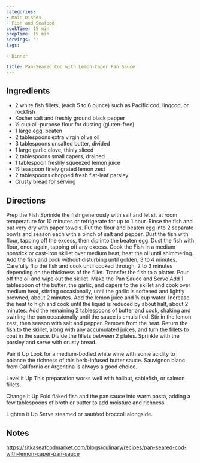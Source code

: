 ```yaml
---
categories:
- Main Dishes
- Fish and Seafood
cookTime: 15 min
prepTime: 15 min
servings: ''
tags:

- Dinner

title: Pan-Seared Cod with Lemon-Caper Pan Sauce
---
```


## Ingredients 

- 2 white fish fillets, (each 5 to 6 ounce) such as Pacific cod, lingcod, or rockfish
- Kosher salt and freshly ground black pepper
- ½ cup all-purpose flour for dusting (gluten-free)
- 1 large egg, beaten
- 2 tablespoons extra virgin olive oil
- 3 tablespoons unsalted butter, divided
- 1 large garlic clove, thinly sliced
- 2 tablespoons small capers, drained
- 1 tablespoon freshly squeezed lemon juice
- ½ teaspoon finely grated lemon zest
- 2 tablespoons chopped fresh flat-leaf parsley
- Crusty bread for serving

## Directions 

Prep the Fish
Sprinkle the fish generously with salt and let sit at room temperature for 10 minutes or refrigerate for up to 1 hour. Rinse the fish and pat very dry with paper towels. Put the flour and beaten egg into 2 separate bowls and season each with a pinch of salt and pepper. Dust the fish with flour, tapping off the excess, then dip into the beaten egg. Dust the fish with flour, once again, tapping off any excess.
Cook the Fish In a medium nonstick or cast-iron skillet over medium heat, heat the oil until shimmering. Add the fish and cook without disturbing until golden, 3 to 4 minutes. Carefully flip the fish and cook until cooked through, 2 to 3 minutes depending on the thickness of the fillet. Transfer the fish to a platter. Pour off the oil and wipe out the skillet.
Make the Pan Sauce and Serve
Add 1 tablespoon of the butter, the garlic, and capers to the skillet and cook over medium heat, stirring occasionally, until the garlic is softened and lightly browned, about 2 minutes. Add the lemon juice and ¼ cup water. Increase the heat to high and cook until the liquid is reduced by about half, about 2 minutes. Add the remaining 2 tablespoons of butter and cook, shaking and swirling the pan occasionally until the sauce is emulsified. Stir in the lemon zest, then season with salt and pepper. Remove from the heat.
Return the fish to the skillet, along with any accumulated juices, and turn the fillets to coat in the sauce. Divide the fillets between 2 plates. Sprinkle with the parsley and serve with crusty bread.

Pair it Up
Look for a medium-bodied white wine with some acidity to balance the richness of this herb-infused butter sauce. Sauvignon blanc from California or Argentina is always a good choice.

Level it Up
This preparation works well with halibut, sablefish, or salmon fillets.

Change it Up
Fold flaked fish and the pan sauce into warm pasta, adding a few tablespoons of broth or butter to add moisture and richness.

Lighten it Up
Serve steamed or sautéed broccoli alongside.

## Notes 

https://sitkaseafoodmarket.com/blogs/culinary/recipes/pan-seared-cod-with-lemon-caper-pan-sauce
